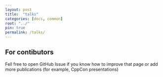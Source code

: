 ```yaml
---
layout: post
title:  "talks"
categories: [docs, common]
root: "../"
pin: true
permalink: /talks/
---
```


## For contibutors

Fell free to open GitHub Issue if you know how to improve that page or add more publications (for example, CppCon presentations)